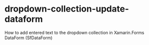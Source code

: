 # dropdown-collection-update-dataform
How to add entered text to the dropdown collection in Xamarin.Forms DataForm (SfDataForm)
